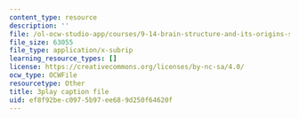 ```yaml
---
content_type: resource
description: ''
file: /ol-ocw-studio-app/courses/9-14-brain-structure-and-its-origins-spring-2014/ef8f92bec0975b97ee689d250f64620f_555115.srt
file_size: 63055
file_type: application/x-subrip
learning_resource_types: []
license: https://creativecommons.org/licenses/by-nc-sa/4.0/
ocw_type: OCWFile
resourcetype: Other
title: 3play caption file
uid: ef8f92be-c097-5b97-ee68-9d250f64620f
---
```

